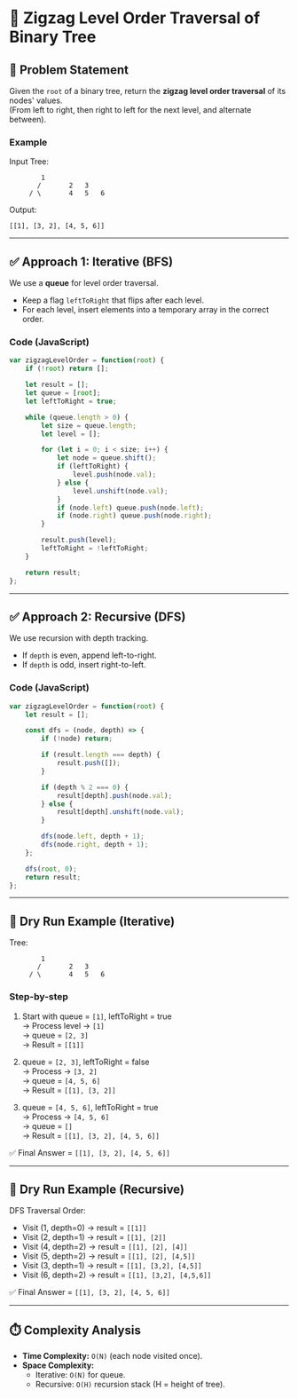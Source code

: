 
# 🌳 Zigzag Level Order Traversal of Binary Tree

## 📌 Problem Statement
Given the `root` of a binary tree, return the **zigzag level order traversal** of its nodes' values.  
(From left to right, then right to left for the next level, and alternate between).

### Example
Input Tree:
```
        1
       /       2   3
     / \       4   5   6
```
Output:
```
[[1], [3, 2], [4, 5, 6]]
```

---

## ✅ Approach 1: Iterative (BFS)
We use a **queue** for level order traversal.  
- Keep a flag `leftToRight` that flips after each level.  
- For each level, insert elements into a temporary array in the correct order.  

### Code (JavaScript)
```js
var zigzagLevelOrder = function(root) {
    if (!root) return [];

    let result = [];
    let queue = [root];
    let leftToRight = true;

    while (queue.length > 0) {
        let size = queue.length;
        let level = [];

        for (let i = 0; i < size; i++) {
            let node = queue.shift();
            if (leftToRight) {
                level.push(node.val);
            } else {
                level.unshift(node.val);
            }
            if (node.left) queue.push(node.left);
            if (node.right) queue.push(node.right);
        }

        result.push(level);
        leftToRight = !leftToRight;
    }

    return result;
};
```

---

## ✅ Approach 2: Recursive (DFS)
We use recursion with depth tracking.  
- If `depth` is even, append left-to-right.  
- If `depth` is odd, insert right-to-left.  

### Code (JavaScript)
```js
var zigzagLevelOrder = function(root) {
    let result = [];

    const dfs = (node, depth) => {
        if (!node) return;

        if (result.length === depth) {
            result.push([]);
        }

        if (depth % 2 === 0) {
            result[depth].push(node.val);
        } else {
            result[depth].unshift(node.val);
        }

        dfs(node.left, depth + 1);
        dfs(node.right, depth + 1);
    };

    dfs(root, 0);
    return result;
};
```

---

## 🔎 Dry Run Example (Iterative)

Tree:
```
        1
       /       2   3
     / \       4   5   6
```

### Step-by-step
1. Start with queue = `[1]`, leftToRight = true  
   → Process level → `[1]`  
   → queue = `[2, 3]`  
   → Result = `[[1]]`

2. queue = `[2, 3]`, leftToRight = false  
   → Process → `[3, 2]`  
   → queue = `[4, 5, 6]`  
   → Result = `[[1], [3, 2]]`

3. queue = `[4, 5, 6]`, leftToRight = true  
   → Process → `[4, 5, 6]`  
   → queue = `[]`  
   → Result = `[[1], [3, 2], [4, 5, 6]]`

✅ Final Answer = `[[1], [3, 2], [4, 5, 6]]`

---

## 🔎 Dry Run Example (Recursive)

DFS Traversal Order:  
- Visit (1, depth=0) → result = `[[1]]`  
- Visit (2, depth=1) → result = `[[1], [2]]`  
- Visit (4, depth=2) → result = `[[1], [2], [4]]`  
- Visit (5, depth=2) → result = `[[1], [2], [4,5]]`  
- Visit (3, depth=1) → result = `[[1], [3,2], [4,5]]`  
- Visit (6, depth=2) → result = `[[1], [3,2], [4,5,6]]`  

✅ Final Answer = `[[1], [3, 2], [4, 5, 6]]`

---

## ⏱️ Complexity Analysis
- **Time Complexity:** `O(N)` (each node visited once).  
- **Space Complexity:**  
  - Iterative: `O(N)` for queue.  
  - Recursive: `O(H)` recursion stack (H = height of tree).
